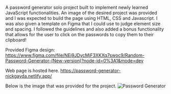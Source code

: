 A password generator solo project built to implement newly learned JavaScript functionalities. An image of the desired project was provided and I was expected to build the page using HTML, CSS and Javascript. I was also given a template on Figma that I could use to judge element size and spacing. I followed the guidelines and also added a bonus functionality that allows for the user to click on the passwords to copy them to their clipboard!

Provided Figma design: https://www.figma.com/file/NEj9JDycMjF3XKXq7swoc9/Random-Password-Generator-(New-version)?node-id=0%3A1&mode=dev

Web page is hosted here. https://password-generator-nickgayda.netlify.app/

Below is the image that was provided for the project.
![Password Generator](https://github.com/NickGayda/Frontend-Career-Path/assets/54640052/88642ec8-a013-48e5-b1b0-a13352b82644)
